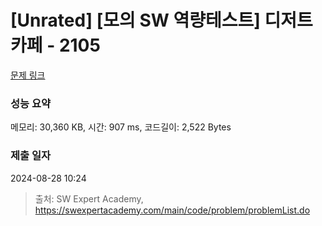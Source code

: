 # [Unrated] [모의 SW 역량테스트] 디저트 카페 - 2105 

[문제 링크](https://swexpertacademy.com/main/code/problem/problemDetail.do?contestProbId=AV5VwAr6APYDFAWu) 

### 성능 요약

메모리: 30,360 KB, 시간: 907 ms, 코드길이: 2,522 Bytes

### 제출 일자

2024-08-28 10:24



> 출처: SW Expert Academy, https://swexpertacademy.com/main/code/problem/problemList.do